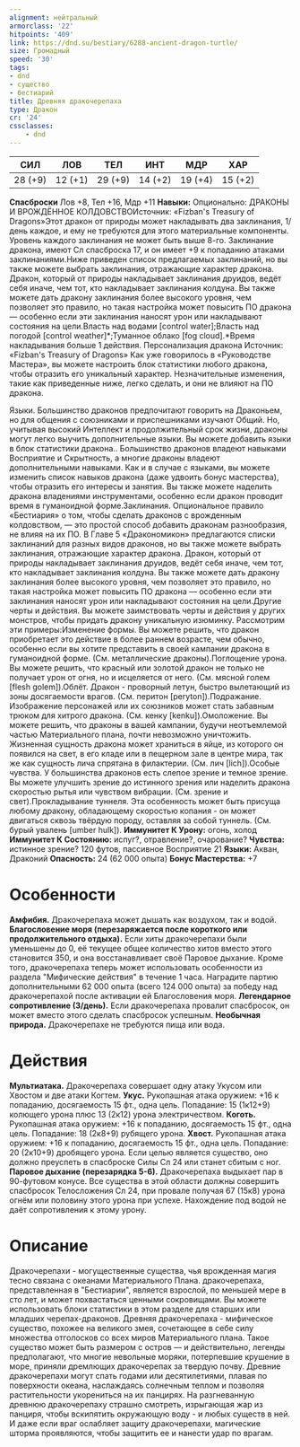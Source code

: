 ```yaml
---
alignment: нейтральный
armorclass: '22'
hitpoints: '409'
link: https://dnd.su/bestiary/6288-ancient-dragon-turtle/
size: Громадный
speed: '30'
tags:
- dnd
- существо
- бестиарий
title: Древняя дракочерепаха
type: Дракон
cr: '24'
cssclasses:
    - dnd
---
```



| СИЛ | ЛОВ | ТЕЛ | ИНТ | МДР | ХАР |
|---|---|---|---|---|---|
| 28 (+9) | 12 (+1) | 29 (+9) | 14 (+2) | 19 (+4) | 15 (+2) |
**Спасброски** Лов +8, Тел +16, Мдр +11
**Навыки:** Опционально: ДРАКОНЫ И ВРОЖДЁННОЕ КОЛДОВСТВОИсточник: «Fizban's Treasury of Dragons»Этот дракон от природы может накладывать два заклинания, 1/день каждое, и ему не требуются для этого материальные компоненты. Уровень каждого заклинания не может быть выше 8-го. Заклинание дракона, имеют Сл спасброска 17, и он имеет +9 к попаданию атаками заклинаниями.Ниже приведен список предлагаемых заклинаний, но вы также можете выбрать заклинания, отражающие характер дракона. Дракон, который от природы накладывает заклинания друидов, ведёт себя иначе, чем тот, кто накладывает заклинания колдуна. Вы также можете дать дракону заклинания более высокого уровня, чем позволяет это правило, но такая настройка может повысить ПО дракона — особенно если эти заклинания наносят урон или накладывают состояния на цели.Власть над водами [control water];Власть над погодой [control weather]*;Туманное облако [fog cloud].*Время накладывания больше 1 действия.
Персонализация дракона
Источник: «Fizban's Treasury of Dragons»
Как уже говорилось в «Руководстве Мастера», вы можете настроить блок статистики любого дракона, чтобы отразить его уникальный характер. Незначительные изменения, такие как приведенные ниже, легко сделать, и они не влияют на ПО дракона.

Языки. Большинство драконов предпочитают говорить на Драконьем, но для общения с союзниками и приспешниками изучают Общий. Но, учитывая высокий Интеллект и продолжительный срок жизни, драконы могут легко выучить дополнительные языки. Вы можете добавить языки в блок статистики дракона.. Большинство драконов владеют навыками Восприятие и Скрытность, а многие драконы владеют дополнительными навыками. Как и в случае с языками, вы можете изменить список навыков дракона (даже удвоить бонус мастерства), чтобы отразить его интересы и занятия. Вы также можете наделить дракона владениями инструментами, особенно если дракон проводит время в гуманоидной форме.Заклинания. Опциональное правило «Бестиария» о том, чтобы сделать драконов с врожденным колдовством, — это простой способ добавить драконам разнообразия, не влияя на их ПО. В Главе 5 «Дракономикон» предлагаются списки заклинаний для разных видов драконов, но вы также можете выбрать заклинания, отражающие характер дракона. Дракон, который от природы накладывает заклинания друидов, ведёт себя иначе, чем тот, кто накладывает заклинания колдуна. Вы также можете дать дракону заклинания более высокого уровня, чем позволяет это правило, но такая настройка может повысить ПО дракона — особенно если эти заклинания наносят урон или накладывают состояния на цели.Другие черты и действия. Вы можете заимствовать черты и действия у других монстров, чтобы придать дракону уникальную изюминку. Рассмотрим эти примеры:Изменение формы. Вы можете решить, что дракон приобретает это действие в более раннем возрасте, чем обычно, особенно если вы хотите представить в своей кампании дракона в гуманоидной форме. (См. металлические драконы).Поглощение урона. Вы можете решить, что красный или золотой дракон не только не получает урон от огня, но и исцеляется от него. (См. мясной голем [flesh golem]).Облёт. Дракон - проворный летун, быстро вылетающий из зоны досягаемости врагов. (См. перитон [peryton]).Подражание. Изображение персонажей или их союзников может стать забавным трюком для хитрого дракона. (См. кенку [kenku]).Омоложение. Вы можете решить, что драконы в вашей кампании, будучи неотъемлемой частью Материального плана, почти невозможно уничтожить. Жизненная сущность дракона может храниться в яйце, из которого он появился на свет, в его кладе или в пещерном зале в центре мира, так же как сущность лича спрятана в филактерии. (См. лич [lich]).Особые чувства. У большинства драконов есть слепое зрение и темное зрение. Вы можете улучшить зрение до истинного зрения или наделить дракона скоростью рытья или чувством вибрации. (См. зрение и свет).Прокладывание туннеля.  Эта особенность может быть присуща любому дракону, обладающему скоростью копания - он может двигаться сквозь твёрдую породу, оставляя за собой туннель. (См. бурый увалень [umber hulk]).
**Иммунитет К Урону:** огонь, холод
**Иммунитет К Состоянию:** испуг?, отравление?, очарование?
**Чувства:** истинное зрение? 120 футов, пассивное Восприятие 21
**Языки:** Акван, Драконий
**Опасность:** 24 (62 000 опыта)
**Бонус Мастерства:** +7


# Особенности
**Амфибия.** Дракочерепаха может дышать как воздухом, так и водой.
**Благословение моря (перезаряжается после короткого или продолжительного отдыха).** Если хиты дракочерепахи были уменьшены до 0, её текущее общее количество хитов вместо этого становится 350, и она восстанавливает своё Паровое дыхание. Кроме того, дракочерепаха теперь может использовать особенности из раздела "Мифические действия" в течение 1 часа. Наградите партию дополнительными 62 000 опыта (всего 124 000 опыта) за победу над дракочерепахой после активации ей Благословения моря.
**Легендарное сопротивление (3/день).** Если дракочерепаха провалит спасбросок, он может вместо этого сделать спасбросок успешным.
**Необычная природа.** Дракочерепахе не требуются пища или вода.


# Действия
**Мультиатака.** Дракочерепаха совершает одну атаку Укусом или Хвостом и две атаки Когтем.
**Укус.** Рукопашная атака оружием: +16 к попаданию, досягаемость 15 фт., одна цель. Попадание: 15 (1к12+9) колющего урона плюс 13 (2к12) урона электричеством.
**Коготь.** Рукопашная атака оружием: +16 к попаданию, досягаемость 15 фт., одна цель. Попадание: 18 (2к8+9) рубящего урона.
**Хвост.** Рукопашная атака оружием: +16 к попаданию, досягаемость 15 фт., одна цель. Попадание: 20 (2к10+9) дробящего урона. Если целью является существо, оно должно преуспеть в спасброске Силы Сл 24 или станет сбитым с ног.
**Паровое дыхание (перезарядка 5-6).** Дракочерепаха выдыхает пар в 90-футовом конусе. Все существа в этой области должны совершить спасбросок Телосложения Сл 24, при провале получая 67 (15к8) урона огнём или половину этого урона при успехе. Нахождение под водой не даёт сопротивления к этому урону.


# Описание
Дракочерепахи - могущественные существа, чья врожденная магия тесно связана с океанами Материального Плана. дракочерепаха, представленная в "Бестиарии", является взрослой, по меньшей мере в сто лет, и может похвастаться ценными сокровищами. Вы можете использовать блоки статистики в этом разделе для старших или младших черепах-драконов. Древняя дракочерепаха - мифическое существо, похожее на великого змея, сочетающее в себе силу множества отголосков со всех миров Материального плана. Такое существо может быть размером с остров — и действительно, легенды предполагают, что многие невольные моряки, потерпевшие крушение в море, приняли дремлющих дракочерепах за твердую почву. Древние дракочерепахи могут спать годами или десятилетиями, плавая по поверхности океана, наслаждаясь солнечным теплом и позволяя растительности укорениться на их панцирях. На разгневанную древнюю дракочерепаху страшно смотреть, изрыгающая жар из панциря, чтобы вскипятить окружающую воду - и любых существ в ней. И даже если враг ослабляет защиту дракочерепахи, магические шторма проявляются, чтобы защитить ее и нанести удар по врагам.